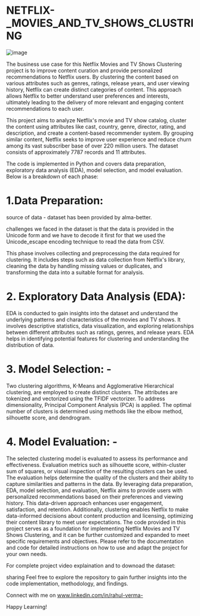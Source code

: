 # NETFLIX-_MOVIES_AND_TV_SHOWS_CLUSTRING
![image](https://github.com/Rahul-2045/NETFLIX-_MOVIES_AND_TV_SHOWS_CLUSTRING/assets/116415973/d0dc52c1-bbf1-4794-adb3-03cbe6492376)




The business use case for this Netflix Movies and TV Shows Clustering project is to improve content curation and provide personalized recommendations to Netflix users. By clustering the content based on various attributes such as genres, ratings, release years, and user viewing history, Netflix can create distinct categories of content. This approach allows Netflix to better understand user preferences and interests, ultimately leading to the delivery of more relevant and engaging content recommendations to each user.

This project aims to analyze Netflix's movie and TV show catalog, cluster the content using attributes like cast, country, genre, director, rating, and description, and create a content-based recommender system. By grouping similar content, Netflix seeks to improve user experience and reduce churn among its vast subscriber base of over 220 million users. The dataset consists of approximately 7787 records and 11 attributes.

 The code is implemented in Python and covers data preparation, exploratory data analysis (EDA), model selection, and model evaluation. Below is a breakdown of each phase: 
 
# 1.Data Preparation:
   
  source of data - dataset has been provided by alma-better.

  challenges we faced in the dataset is that the data is provided in the Unicode form and we have to decode it first for that we used the Unicode_escape encoding technique to read the 
  data from CSV.

  This phase involves collecting and preprocessing the data required for clustering. It includes steps such as data collection from Netflix's library, cleaning the data by handling 
  missing values or duplicates, and transforming the data into a suitable format for analysis. 

# 2. Exploratory Data Analysis (EDA):
   
  EDA is conducted to gain insights into the dataset and understand the underlying patterns and characteristics of the movies and TV shows. It involves descriptive statistics, data 
  visualization, and exploring relationships between different attributes such as ratings, genres, and release years. EDA helps in identifying potential features for clustering and 
  understanding the distribution of data.
 
# 3. Model Selection: -
   
  Two clustering algorithms, K-Means and Agglomerative Hierarchical clustering, are employed to create distinct clusters. The attributes are tokenized and vectorized using the TFIDF 
  vectorizer. To address dimensionality, Principal Component Analysis (PCA) is applied. The optimal number of clusters is determined using methods like the elbow method, silhouette 
  score, and dendrogram.
 
# 4. Model Evaluation: -

  The selected clustering model is evaluated to assess its performance and effectiveness. Evaluation metrics such as silhouette score, within-cluster sum of squares, or visual inspection 
  of the resulting clusters can be used. The evaluation helps determine the quality of the clusters and their ability to capture similarities and patterns in the data. By leveraging data 
  preparation, EDA, model selection, and evaluation, Netflix aims to provide users with personalized recommendations based on their preferences and viewing history. This data-driven 
  approach enhances user engagement, satisfaction, and retention. Additionally, clustering enables Netflix to make data-informed decisions about content production and licensing, 
  optimizing their content library to meet user expectations. The code provided in this project serves as a foundation for implementing Netflix Movies and TV Shows Clustering, and it can 
  be further customized and expanded to meet specific requirements and objectives. Please refer to the documentation and code for detailed instructions on how to use and adapt the project 
  for your own needs.

  For complete project video explaination and to downoad the dataset: 
  
  sharing Feel free to explore the repository to gain further insights into the code implementation, methodology, and findings.
  
  Connect with me on www.linkedin.com/in/rahul-verma-
  
  Happy Learning!
